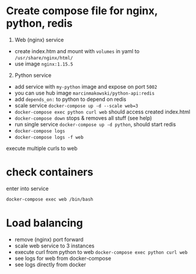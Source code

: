 # Create compose file for nginx, python, redis

1. Web (nginx) service
- create index.htm and mount with `volumes` in yaml to `/usr/share/nginx/html/`
- use image `nginx:1.15.5`

2. Python service
- add service with `my-python` image and expose on port `5002`
- you can use hub image `marcinmakowski/python-api:redis`
- add `depends_on:` to python to depend on redis
- scale service `docker-compose up -d --scale web=3`
- `docker-compose exec python curl web` should access created index.html
- `docker-compose down` stops & removes all stuff (see help)
- run single service `docker-compose up -d python`, should start redis
- `docker-compose logs`
- `docker-compose logs -f web`

execute multiple curls to web

# check containers 

enter into service

```sh
docker-compose exec web /bin/bash
```

# Load balancing

- remove (nginx) port forward
- scale web service to 3 instances
- execute curl from python to web `docker-compose exec python curl web`
- see logs for web from docker-compose
- see logs directly from docker
